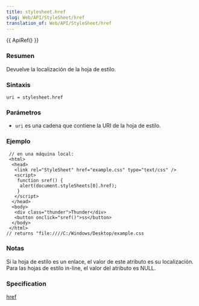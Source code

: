 ```yaml
---
title: stylesheet.href
slug: Web/API/StyleSheet/href
translation_of: Web/API/StyleSheet/href
---
```


{{ ApiRef() }}

### Resumen

Devuelve la localización de la hoja de estilo.

### Sintaxis

```
uri = stylesheet.href
```

### Parámetros

- `uri` es una cadena que contiene la URI de la hoja de estilo.

### Ejemplo

```
 // en una máquina local:
 <html>
  <head>
   <link rel="StyleSheet" href="example.css" type="text/css" />
   <script>
    function sref() {
     alert(document.styleSheets[0].href);
    }
   </script>
  </head>
  <body>
   <div class="thunder">Thunder</div>
   <button onclick="sref()">ss</button>
  </body>
 </html>
// returns "file:////C:/Windows/Desktop/example.css
```

### Notas

Si la hoja de estilo es un enlace, el valor de este atributo es su localización. Para las hojas de estilo in-line, el valor del atributo es NULL.

### Specification

[href](http://www.w3.org/TR/2000/REC-DOM-Level-2-Style-20001113/stylesheets.html#StyleSheets-StyleSheet-href)
